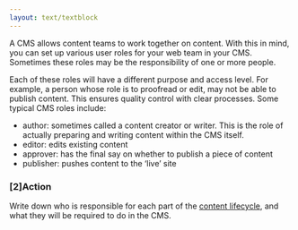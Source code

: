 ```yaml
---
layout: text/textblock
---
```

A CMS allows content teams to work together on content. With this in mind, you can set up various user roles for your web team in your CMS. Sometimes these roles may be the responsibility of one or more people.

Each of these roles will have a different purpose and access level. For example, a person whose role is to proofread or edit, may not be able to publish content. This ensures quality control with clear processes.
Some typical CMS roles include:
- author: sometimes called a content creator or writer. This is the role of actually preparing and writing content within the CMS itself.
- editor: edits existing content
- approver: has the final say on whether to publish a piece of content
- publisher: pushes content to the ‘live’ site

### [2]Action
Write down who is responsible for each part of the [content lifecycle](/content-strategy/content-lifecycle/), and what they will be required to do in the CMS.

